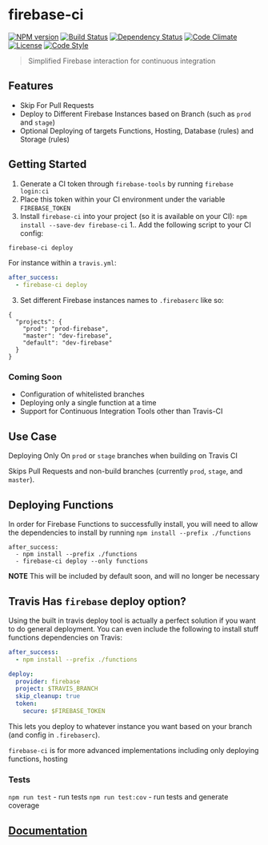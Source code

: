 # firebase-ci

[![NPM version][npm-image]][npm-url]
[![Build Status][travis-image]][travis-url]
[![Dependency Status][daviddm-image]][daviddm-url]
[![Code Climate][climate-image]][climate-url]
[![License][license-image]][license-url]
[![Code Style][code-style-image]][code-style-url]

> Simplified Firebase interaction for continuous integration


## Features
* Skip For Pull Requests
* Deploy to Different Firebase Instances based on Branch (such as `prod` and `stage`)
* Optional Deploying of targets Functions, Hosting, Database (rules) and Storage (rules)

## Getting Started

1. Generate a CI token through `firebase-tools` by running `firebase login:ci`
1. Place this token within your CI environment under the variable `FIREBASE_TOKEN`
1. Install `firebase-ci` into your project (so it is available on your CI): `npm install --save-dev firebase-ci`
1.. Add the following script to your CI config:

  ```bash
  firebase-ci deploy
  ```

For instance within a `travis.yml`:

  ```yaml
  after_success:
    - firebase-ci deploy
  ```

3. Set different Firebase instances names to `.firebaserc` like so:
```
{
  "projects": {
    "prod": "prod-firebase",
    "master": "dev-firebase",
    "default": "dev-firebase"
  }
}
```


### Coming Soon
* Configuration of whitelisted branches
* Deploying only a single function at a time
* Support for Continuous Integration Tools other than Travis-CI

## Use Case

Deploying Only On `prod` or `stage` branches when building on Travis CI

Skips Pull Requests and non-build branches (currently `prod`, `stage`, and `master`).

## Deploying Functions

In order for Firebase Functions to successfully install, you will need to allow the dependencies to install by running `npm install --prefix ./functions`

```
after_success:
  - npm install --prefix ./functions
  - firebase-ci deploy --only functions
```

**NOTE** This will be included by default soon, and will no longer be necessary


## Travis Has `firebase` deploy option?

Using the built in travis deploy tool is actually a perfect solution if you want to do general deployment. You can even include the following to install stuff functions dependencies on Travis:

```yaml
after_success:
  - npm install --prefix ./functions

deploy:
  provider: firebase
  project: $TRAVIS_BRANCH
  skip_cleanup: true
  token:
    secure: $FIREBASE_TOKEN
```

This lets you deploy to whatever instance you want based on your branch (and config in `.firebaserc`).

`firebase-ci` is for more advanced implementations including only deploying functions, hosting

### Tests

`npm run test` - run tests
`npm run test:cov` - run tests and generate coverage

## [Documentation](https://prescottprue.github.com/firebase-ci)

[npm-image]: https://img.shields.io/npm/v/firebase-ci.svg?style=flat-square
[npm-url]: https://npmjs.org/package/firebase-ci
[travis-image]: https://img.shields.io/travis/prescottprue/firebase-ci/master.svg?style=flat-square
[travis-url]: https://travis-ci.org/prescottprue/firebase-ci
[daviddm-image]: https://img.shields.io/david/prescottprue/firebase-ci.svg?style=flat-square
[daviddm-url]: https://david-dm.org/prescottprue/firebase-ci
[climate-image]: https://img.shields.io/codeclimate/github/prescottprue/firebase-ci.svg?style=flat-square
[climate-url]: https://codeclimate.com/github/prescottprue/firebase-ci
[coverage-image]: https://img.shields.io/codeclimate/coverage/github/prescottprue/firebase-ci.svg?style=flat-square
[coverage-url]: https://codeclimate.com/github/prescottprue/firebase-ci
[license-image]: https://img.shields.io/npm/l/firebase-ci.svg?style=flat-square
[license-url]: https://github.com/prescottprue/firebase-ci/blob/master/LICENSE
[code-style-image]: https://img.shields.io/badge/code%20style-standard-brightgreen.svg?style=flat-square
[code-style-url]: http://standardjs.com/
